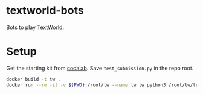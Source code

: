 # textworld-bots
Bots to play [TextWorld](https://aka.ms/textworld).

# Setup
Get the starting kit from [codalab][codalab].
Save `test_submission.py` in the repo root.

```bash
docker build -t tw .
docker run --rm -it -v ${PWD}:/root/tw --name tw tw python3 /root/tw/test_submission.py . /root/tw/all_games --in-docker
```

[codalab]: https://competitions.codalab.org/competitions/20865#participate-get_starting_kit
